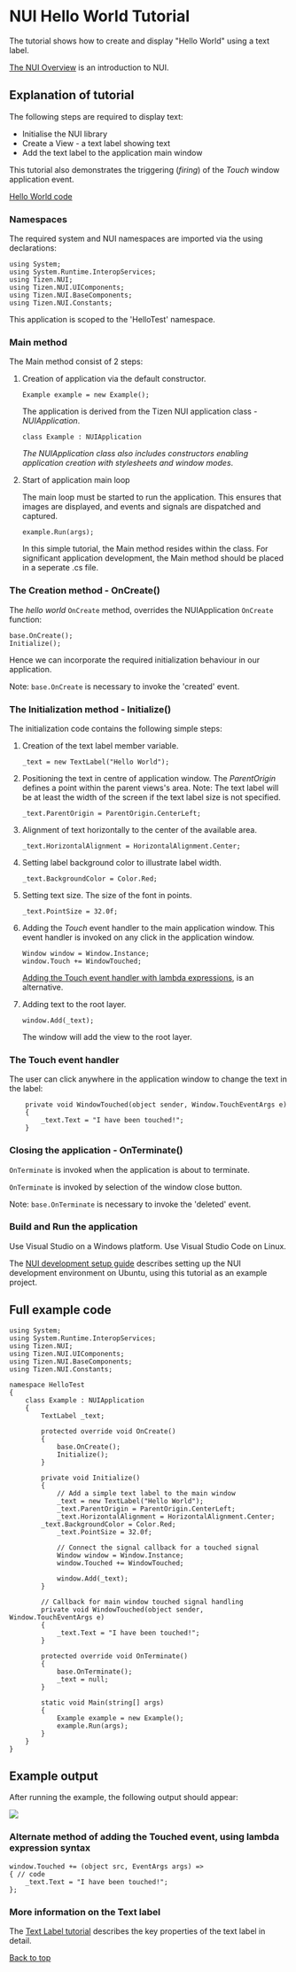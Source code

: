 <a name="top"></a>
# NUI Hello World Tutorial

The tutorial shows how to create and display "Hello World" using a text label.

[The NUI Overview](NUIoverview.md) is an introduction to NUI.

## Explanation of tutorial

The following steps are required to display text:

+ Initialise the NUI library
+ Create a View - a text label showing text
+ Add the text label to the application main window

This tutorial also demonstrates the triggering (_firing_) of the _Touch_ window application event.

[Hello World code](#fullcode)

### Namespaces

The required system and NUI namespaces are imported via the using declarations:

   ~~~{.cs}
   using System;
   using System.Runtime.InteropServices;
   using Tizen.NUI;
   using Tizen.NUI.UIComponents;
   using Tizen.NUI.BaseComponents;
   using Tizen.NUI.Constants;
   ~~~

This application is scoped to the 'HelloTest' namespace.

### Main method

The Main method consist of 2 steps:

1. Creation of application via the default constructor.

   ~~~{.cs}
   Example example = new Example();
   ~~~

   The application is derived from the Tizen NUI application class - _NUIApplication_.

   ~~~{.cs}
   class Example : NUIApplication
   ~~~

   _The NUIApplication class also includes constructors enabling application creation with stylesheets and window modes_.

2. Start of application main loop

   The main loop must be started to run the application. This ensures that images are displayed,
   and events and signals are dispatched and captured.

   ~~~{.cs}
   example.Run(args);
   ~~~

   In this simple tutorial, the Main method resides within the class. For significant application development, the Main
   method should be placed in a seperate .cs file.

### The Creation method - OnCreate()

The _hello world_ `OnCreate` method, overrides the NUIApplication `OnCreate` function: 

   ~~~{.cs}
   base.OnCreate();
   Initialize();
   ~~~

Hence we can incorporate the required initialization behaviour in our application.

Note: `base.OnCreate` is necessary to invoke the 'created' event.

### The Initialization method - Initialize()

The initialization code contains the following simple steps:

1. Creation of the text label member variable.

   ~~~{.cs}
   _text = new TextLabel("Hello World");
   ~~~

2. Positioning the text in centre of application window. The _ParentOrigin_ defines a point
   within the parent views's area. Note: The text label will be at least the
   width of the screen if the text label size is not specified.

   ~~~{.cs}
   _text.ParentOrigin = ParentOrigin.CenterLeft;
   ~~~

3. Alignment of text horizontally to the center of the available area.

   ~~~{.cs}
   _text.HorizontalAlignment = HorizontalAlignment.Center;
   ~~~

4. Setting label background color to illustrate label width.

   ~~~{.cs}
   _text.BackgroundColor = Color.Red;
   ~~~

5. Setting text size. The size of the font in points.

   ~~~{.cs}
   _text.PointSize = 32.0f;
   ~~~

6. Adding the _Touch_ event handler to the main application window. This event handler is invoked
   on any click in the application window.

   ~~~{.cs}
   Window window = Window.Instance;
   window.Touch += WindowTouched;
   ~~~

   [Adding the Touch event handler with lambda expressions](#lambda), is an alternative.

7. Adding text to the root layer.

   ~~~{.cs}
   window.Add(_text);
   ~~~

   The window will add the view to the root layer.

### The Touch event handler

The user can click anywhere in the application window to change the text in the label:

~~~{.cs}
    private void WindowTouched(object sender, Window.TouchEventArgs e)
    {
        _text.Text = "I have been touched!";
    }
~~~

### Closing the application - OnTerminate()

`OnTerminate` is invoked when the application is about to terminate.

`OnTerminate` is invoked by selection of the window close button.

Note: `base.OnTerminate` is necessary to invoke the 'deleted' event.

### Build and Run the application

Use Visual Studio on a Windows platform. Use Visual Studio Code on Linux.

The [NUI development setup guide](setup-ubuntu.md) describes setting up the NUI development environment
on Ubuntu, using this tutorial as an example project.

<a name="fullcode"></a>
## Full example code

~~~{.cs}
using System;
using System.Runtime.InteropServices;
using Tizen.NUI;
using Tizen.NUI.UIComponents;
using Tizen.NUI.BaseComponents;
using Tizen.NUI.Constants;

namespace HelloTest
{
    class Example : NUIApplication
    {
        TextLabel _text;

        protected override void OnCreate()
        {
            base.OnCreate();
            Initialize();
        } 

        private void Initialize()
        {
            // Add a simple text label to the main window
            _text = new TextLabel("Hello World");
            _text.ParentOrigin = ParentOrigin.CenterLeft;
            _text.HorizontalAlignment = HorizontalAlignment.Center;
	    _text.BackgroundColor = Color.Red;
            _text.PointSize = 32.0f;

            // Connect the signal callback for a touched signal
            Window window = Window.Instance;
            window.Touched += WindowTouched;
        
            window.Add(_text);
        }

        // Callback for main window touched signal handling
        private void WindowTouched(object sender, Window.TouchEventArgs e)
        {
            _text.Text = "I have been touched!";
        }

        protected override void OnTerminate()
        {
            base.OnTerminate();
            _text = null;
        }

        static void Main(string[] args)
        {
            Example example = new Example();
            example.Run(args);
        }
    }
}
~~~

## Example output

After running the example, the following output should appear:

<img src="./Images/hello-world.png">

<a name="lambda"></a>
### Alternate method of adding the Touched event, using lambda expression syntax

~~~{.cs}
window.Touched += (object src, EventArgs args) =>
{ // code
    _text.Text = "I have been touched!";
};
~~~

### More information on the Text label 

The [Text Label tutorial](text-label.md) describes the key properties of the text label in detail.

[Back to top](#top)

